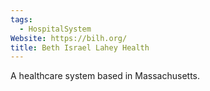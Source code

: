 ```yaml
---
tags:
  - HospitalSystem
Website: https://bilh.org/
title: Beth Israel Lahey Health
---
```

A healthcare system based in Massachusetts.